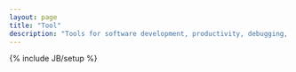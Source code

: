 ```yaml
---
layout: page
title: "Tool"
description: "Tools for software development, productivity, debugging, advising, monitoring and collaboration"
---
```

{% include JB/setup %}


